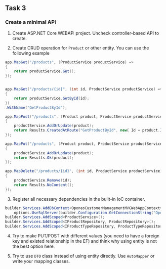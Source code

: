 ## Task 3

###  Create a minimal API

1. Create ASP.NET Core WEBAPI project. Uncheck controller-based API to create.

2. Create CRUD operation for `Product` or other entity. You can use the following example

```cs
app.MapGet("/products", (ProductService productService) =>
{
    return productService.Get();
});


app.MapGet("/products/{id}", (int id, ProductService productService) =>
{
    return productService.GetById(id);
})
.WithName("GetProductById");

app.MapPost("/products", (Product product, ProductService productService) =>
{
    productService.AddOrUpdate(product);
    return Results.CreatedAtRoute("GetProductById", new{ Id = product.Id},product);
});

app.MapPut("/products", (Product product, ProductService productService) =>
{
    productService.AddOrUpdate(product);
    return Results.Ok(product);
});

app.MapDelete("/products/{id}", (int id, ProductService productService) =>
{
    productService.Remove(id);
    return Results.NoContent();
});
```

3. Register all necessary dependencies in the built-in IoC container.

```cs
builder.Services.AddDbContext<OponeoCustomerManagementMVCWebAppContext>(options =>
    options.UseSqlServer(builder.Configuration.GetConnectionString("OponeoCustomerManagementMVCWebAppContext") ?? throw new InvalidOperationException("Connection string 'OponeoCustomerManagementMVCWebAppContext' not found.")));
builder.Services.AddScoped<ProductService>();
builder.Services.AddScoped<IProductRepository, ProductRepository>();
builder.Services.AddScoped<IProductTypeRepository, ProductTypeRepository>();
```

4. Try to make PUT/POST with different values (you need to have a foreign key and existed relationship in the EF) and think why using entity is not the best option here.

5. Try to use `DTO` class instead of using entity directly. Use `AutoMapper` or write your mapping classes.
